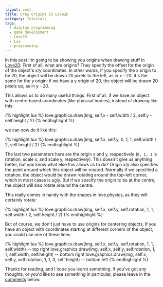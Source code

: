 ```yaml
---
layout: post
title: Draw Origins in Love2D
category: Tutorials
tags:
  - display programming
  - game development
  - Love2D
  - Lua
  - programming
---
```


In this post I'm going to be showing you origins when drawing stuff in [Love2D](http://love2d.org). First of all, what are origins? They specify the offset for the origin of the object's x/y coordinates. In other words, if you specify the x origin to be 20, the object will be drawn 20 pixels to the left, as in x - 20. It's the same for the y origin: if we have a y origin of 20, the object will be drawn 20 pixels up, as in y - 20.

This allows us to do many useful things. First of all, if we have an object with centre based coordinates (like physical bodies), instead of drawing like this:

{% highlight lua %}
love.graphics.draw(img, self.x - self.width / 2, self.y - self.height / 2)
{% endhighlight %}

we can now do it like this:

{% highlight lua %}
love.graphics.draw(img, self.x, self.y, 0, 1, 1, self.width / 2, self.height / 2)
{% endhighlight %}

The last two parameters here are the origin x and y, respectively (`0, 1, 1` is rotation, scale x, and scale y, respectively). This doesn't give us anything better, but you know what else this allows us to do? Origin x/y also specifies the point around which this object will be rotated. Normally if we specified a rotation, the object would be drawn rotating around the top-left corner, which in most cases is ugly. But if we specify the origin to be at the centre, the object will also rotate around the centre.

This really comes in handy with the shapes in love.physics, as they will certainly rotate:

{% highlight lua %}
love.graphics.draw(img, self.x, self.y, self.rotation, 1, 1, self.width / 2, self.height / 2)
{% endhighlight %}

But of course, we don't just have to use origins for centering objects. If you have an object with coordinates starting at different corners of the object, you could use one of these lines:

{% highlight lua %}
love.graphics.draw(img, self.x, self.y, self.rotation, 1, 1, self.width) -- top right
love.graphics.draw(img, self.x, self.y, self.rotation, 1, 1, self.width, self.height) -- bottom right
love.graphics.draw(img, self.x, self.y, self.rotation, 1, 1, 0, self.height) -- bottom left
{% endhighlight %}

Thanks for reading, and I hope you learnt something. If you've got any thoughts, or you'd like to see something in particular, please leave in the [comments](#respond) below.

